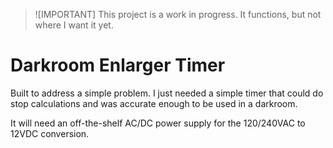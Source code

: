 > ![IMPORTANT] This project is a work in progress. It functions, but not where I want it yet.

# Darkroom Enlarger Timer

Built to address a simple problem. I just needed a simple timer that could do stop calculations and was accurate enough to be used in a darkroom.

It will need an off-the-shelf AC/DC power supply for the 120/240VAC to 12VDC conversion.


